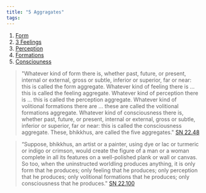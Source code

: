 ```yaml
---
title: "5 Aggragates"
tags: 
---
```


1. [Form](5%20Aggragates/Form.md)
2. [3 Feelings](3%20Feelings/3%20Feelings.md)
3. [Perception](5%20Aggragates/Perception.md)
4. [Formations](5%20Aggragates/Formations.md)
5. [Consciouness](5%20Aggragates/Consciouness.md)

>"Whatever kind of form there is, whether past, future, or present, internal or external, gross or subtle, inferior or superior, far or near: this is called the form aggregate. Whatever kind of feeling there is … this is called the feeling aggregate. Whatever kind of perception there is … this is called the perception aggregate. Whatever kind of volitional formations there are … these are called the volitional formations aggregate. Whatever kind of consciousness there is, whether past, future, or present, internal or external, gross or subtle, inferior or superior, far or near: this is called the consciousness aggregate. These, bhikkhus, are called the five aggregates."
>[SN 22.48](https://suttacentral.net/sn22.48/en/bodhi?reference=none&highlight=false)

>“Suppose, bhikkhus, an artist or a painter, using dye or lac or turmeric or indigo or crimson, would create the figure of a man or a woman complete in all its features on a well-polished plank or wall or canvas. So too, when the uninstructed worldling produces anything, it is only form that he produces; only feeling that he produces; only perception that he produces; only volitional formations that he produces; only consciousness that he produces."
>[SN 22.100](https://suttacentral.net/sn22.100/en/bodhi?reference=none&highlight=false)